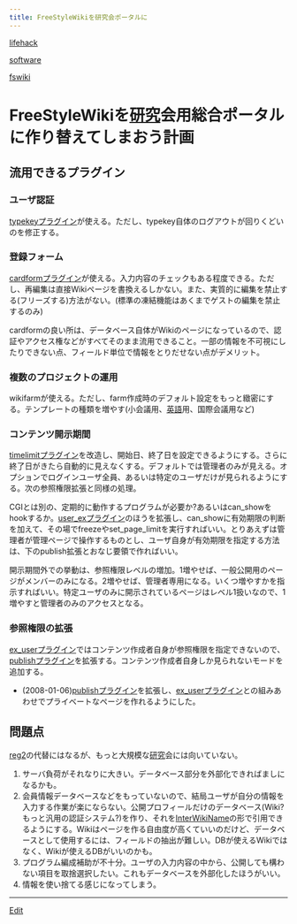 ```yaml
---
title: FreeStyleWikiを研究会ポータルに
---
```

[lifehack](/lifehack)

[software](/software)

[fswiki](/fswiki)




# FreeStyleWikiを[研究](/研究)会用総合ポータルに作り替えてしまおう計画


## 流用できるプラグイン


### ユーザ認証

[typekeyプラグイン](/plugin:181)が使える。ただし、typekey自体のログアウトが回りくどいのを修正する。


### 登録フォーム

[cardformプラグイン](/plugin:215)が使える。入力内容のチェックもある程度できる。ただし、再編集は直接Wikiページを書換えるしかない。また、実質的に編集を禁止する(フリーズする)方法がない。(標準の凍結機能はあくまでゲストの編集を禁止するのみ)

cardformの良い所は、データベース自体がWikiのページになっているので、認証やアクセス権などがすべてそのまま流用できること。一部の情報を不可視にしたりできない点、フィールド単位で情報をとりだせない点がデメリット。




### 複数のプロジェクトの運用

wikifarmが使える。ただし、farm作成時のデフォルト設定をもっと緻密にする。テンプレートの種類を増やす(小会議用、[英語](/英語)用、国際会議用など)


### コンテンツ開示期間

[timelimitプラグイン](/plugin:179)を改造し、開始日、終了日を設定できるようにする。さらに終了日がきたら自動的に見えなくする。デフォルトでは管理者のみが見える。オプションでログインユーザ全員、あるいは特定のユーザだけが見られるようにする。次の参照権限拡張と同様の処理。



CGIとは別の、定期的に動作するプログラムが必要か?あるいはcan_showをhookするか。[user_exプラグイン](/plugin:106)のほうを拡張し、can_showに有効期限の判断を加えて、その場でfreezeやset_page_limitを実行すればいい。とりあえずは管理者が管理ページで操作するものとし、ユーザ自身が有効期限を指定する方法は、下のpublish拡張とおなじ要領で作ればいい。



開示期間外での挙動は、参照権限レベルの増加。1増やせば、一般公開用のページがメンバーのみになる。2増やせば、管理者専用になる。いくつ増やすかを指示すればいい。特定ユーザのみに開示されているページはレベル1扱いなので、1増やすと管理者のみのアクセスとなる。


### 参照権限の拡張

[ex_userプラグイン](/plugin:106)ではコンテンツ作成者自身が参照権限を指定できないので、[publishプラグイン](/plugin:147)を拡張する。コンテンツ作成者自身しか見られないモードを追加する。

* (2008-01-06)[publishプラグイン](/plugin:147)を拡張し、[ex_userプラグイン](/plugin:106)との組みあわせでプライベートなページを作れるようにした。

## 問題点

[reg2](/reg2)の代替にはなるが、もっと大規模な[研究](/研究)会には向いていない。

1. サーバ負荷がそれなりに大きい。データベース部分を外部化できればましになるかも。
1. 会員情報データベースなどをもっていないので、結局ユーザが自分の情報を入力する作業が楽にならない。公開プロフィールだけのデータベース(Wiki?もっと汎用の認証システム?)を作り、それを[InterWikiName](/InterWikiName)の形で引用できるようにする。Wikiはページを作る自由度が高くていいのだけど、データベースとして使用するには、フィールドの抽出が難しい。DBが使えるWikiではなく、Wikiが使えるDBがいいのかも。
1. プログラム編成補助が不十分。ユーザの入力内容の中から、公開しても構わない項目を取捨選択したい。これもデータベースを外部化したほうがいい。
1. 情報を使い捨てる感じになってしまう。








----
[Edit](https://github.com/vitroid/vitroid.github.io/edit/master/MD/FreeStyleWikiを研究会ポータルに.md)
